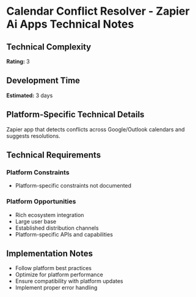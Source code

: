 # Calendar Conflict Resolver - Zapier Ai Apps Technical Notes

## Technical Complexity
**Rating:** 3

## Development Time
**Estimated:** 3 days

## Platform-Specific Technical Details
Zapier app that detects conflicts across Google/Outlook calendars and suggests resolutions.

## Technical Requirements

### Platform Constraints
- Platform-specific constraints not documented

### Platform Opportunities
- Rich ecosystem integration
- Large user base
- Established distribution channels
- Platform-specific APIs and capabilities

## Implementation Notes
- Follow platform best practices
- Optimize for platform performance
- Ensure compatibility with platform updates
- Implement proper error handling
